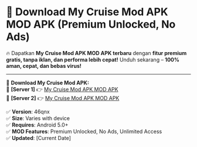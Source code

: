 # 🚀 Download My Cruise Mod APK MOD APK (Premium Unlocked, No Ads)  

🔥 Dapatkan **My Cruise Mod APK MOD APK terbaru** dengan **fitur premium gratis, tanpa iklan, dan performa lebih cepat!** Unduh sekarang – **100% aman, cepat, dan bebas virus!**  

---


🔽 **Download My Cruise Mod APK:**  
🔹 **[Server 1]** 👉 [My Cruise Mod APK MOD APK](https://apkcomod.com?title=My_Cruise_Mod_APK)  
🔹 **[Server 2]** 👉 [My Cruise Mod APK MOD APK](https://apkcomod.com?title=My_Cruise_Mod_APK)  


✅ **Version**: 46qnx  
✅ **Size**: Varies with device  
✅ **Requires**: Android 5.0+  
✅ **MOD Features**: Premium Unlocked, No Ads, Unlimited Access  
✅ **Updated**: [Current Date]  